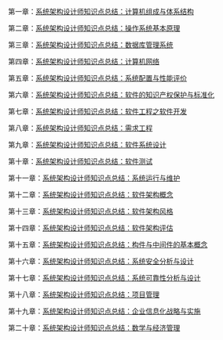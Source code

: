 第一章：[系统架构设计师知识点总结：计算机组成与体系结构](https://mp.weixin.qq.com/s?__biz=Mzg5NTE5ODUzMA==&mid=2247485010&idx=1&sn=750ffe4ee2b9931c15eb7ae3e0421623&chksm=c012b27ff7653b69eb1d9624a7ccda926894c7a4e8d81f03ac484dbe78ceeefbd99d0f355380#rd)

第二章：[系统架构设计师知识点总结：操作系统基本原理](https://mp.weixin.qq.com/s?__biz=Mzg5NTE5ODUzMA==&mid=2247485103&idx=1&sn=d999762a4bc86190294ea8a950745faf&chksm=c012b282f7653b94b940b8cc3a65e5f0654027430174e71a1a407e1c5dfac6b577d1f2eca21b&token=1366458332&lang=zh_CN#rd)

第三章：[系统架构设计师知识点总结：数据库管理系统](https://mp.weixin.qq.com/s?__biz=Mzg5NTE5ODUzMA==&mid=2247485155&idx=1&sn=42169b90cc8e1b41eb9730bab72fca5a&chksm=c012b2cef7653bd82bae78d7207582f8c808c5153c52069b265130b8343820d373c7bd1fe96f#rd)

第四章：[系统架构设计师知识点总结：计算机网络](https://mp.weixin.qq.com/s?__biz=Mzg5NTE5ODUzMA==&mid=2247485199&idx=1&sn=1533605774474afc622c2b8b032743d5&chksm=c012b322f7653a34d73d6b12d592e6fe6d3add110fb8c7efbae0c2322822ef5f8ed81396dff6&token=1201544985&lang=zh_CN#rd)

第五章：[系统架构设计师知识点总结：系统配置与性能评价](https://mp.weixin.qq.com/s?__biz=Mzg5NTE5ODUzMA==&mid=2247485248&idx=1&sn=46fb640fa99f709f64cf160a08bcdfc3&chksm=c012b36df7653a7b71091452cd91c458575bffb470eb7bc40fb4cfc18cfc84f3c60c27010062&token=1201544985&lang=zh_CN#rd)

第六章：[系统架构设计师知识点总结：软件的知识产权保护与标准化](https://mp.weixin.qq.com/s?__biz=Mzg5NTE5ODUzMA==&mid=2247485259&idx=1&sn=d83e262851d817db3e7faea467ab26fa&chksm=c012b366f7653a70332c78bf86f04c594eade1b5754798dfc752f8584f6cbdab838afdfcfe7d&token=1274642282&lang=zh_CN#rd)

第七章：[系统架构设计师知识点总结：软件工程之软件开发](https://mp.weixin.qq.com/s?__biz=Mzg5NTE5ODUzMA==&mid=2247485319&idx=1&sn=720225b8579a33dd29feb85d7b816480&chksm=c012b3aaf7653abcefa09c1a4e113da7fef08fd24c911326b16691e0edd651ddddf1d1334a3b&token=1274642282&lang=zh_CN#rd)

第八章：[系统架构设计师知识点总结：需求工程](https://mp.weixin.qq.com/s?__biz=Mzg5NTE5ODUzMA==&mid=2247485489&idx=1&sn=5ddccae49e7c89e15450e945610e6a95&chksm=c012bc1cf765350a159cad5efb8f662efea76e7f7591f00bf89d7fff4fe531466488fef0b8f7&token=1274642282&lang=zh_CN#rd)

第九章：[系统架构设计师知识点总结：软件系统设计](https://mp.weixin.qq.com/s?__biz=Mzg5NTE5ODUzMA==&mid=2247485510&idx=1&sn=2884af9b7f65794d9bf24cdb28372f25&chksm=c012bc6bf765357d5f461c544d4b2ba51a167d6bec5fa3508ec8553264171f1c7c127d09579a&token=1889923822&lang=zh_CN#rd)

第十章：[系统架构设计师知识点总结：软件测试](https://mp.weixin.qq.com/s?__biz=Mzg5NTE5ODUzMA==&mid=2247485511&idx=1&sn=f645511c095b1e8395a9fad27c0bf958&chksm=c012bc6af765357cdadbf4903b527bd40085f29df6ebf913aeb46c628eabd82987fe93d30754&token=1889923822&lang=zh_CN#rd)

第十一章：[系统架构设计师知识点总结：系统运行与维护](https://mp.weixin.qq.com/s?__biz=Mzg5NTE5ODUzMA==&mid=2247485512&idx=1&sn=127106d1cc0c44576a548b260a67359b&chksm=c012bc65f765357347c309d233a785a496b4d6fb20835d3099dfc2c05866c1ddccce3cafcee8&token=1396812793&lang=zh_CN#rd)

第十二章：[系统架构设计师知识点总结：软件架构概念](https://mp.weixin.qq.com/s?__biz=Mzg5NTE5ODUzMA==&mid=2247485513&idx=1&sn=b5d6d87729908d97f127d34c49fa1542&chksm=c012bc64f7653572377a65888af16ccbe8c40d02292cf103d9506ef6fd2723f60bc9bcc6b39e&token=1396812793&lang=zh_CN#rd)

第十三章：[系统架构设计师知识点总结：软件架构风格](https://mp.weixin.qq.com/s?__biz=Mzg5NTE5ODUzMA==&mid=2247485517&idx=1&sn=6d72ac59eb88e34a44c8e7a167a7e44b&chksm=c012bc60f7653576e819664280ec84aad7d8521d52d672fda7e816ffc902c7f19bee9871c0eb&token=1396812793&lang=zh_CN#rd)

第十四章：[系统架构设计师知识点总结：软件架构评估](https://mp.weixin.qq.com/s?__biz=Mzg5NTE5ODUzMA==&mid=2247485518&idx=1&sn=c278afdc432cf8fc09ec9a64c0051efa&chksm=c012bc63f7653575c89beeb8973d0b2a052f502a316ec4db52ba7b319cdc388c1b124493dd66&token=1396812793&lang=zh_CN#rd)

第十五章：[系统架构设计师知识点总结：构件与中间件的基本概念](https://mp.weixin.qq.com/s?__biz=Mzg5NTE5ODUzMA==&mid=2247485557&idx=1&sn=adb7570efd6646172b7d95a708d4aa0e&chksm=c012bc58f765354e0e64858fe14cdec238e2d21f87bd5028df6b071eb9caacaf46839cc08d78&token=1101372375&lang=zh_CN#rd)

第十六章：[系统架构设计师知识点总结：系统安全分析与设计](https://mp.weixin.qq.com/s?__biz=Mzg5NTE5ODUzMA==&mid=2247485657&idx=1&sn=21307a8394defb9e9e8cecd0d3bbd30e&chksm=c012bcf4f76535e2a1a9849de3642e63ef5fa1732608ee905d80fa5f65b894896c988e6c5520&token=1101372375&lang=zh_CN#rd)

第十七章：[系统架构设计师知识点总结：系统可靠性分析与设计](https://mp.weixin.qq.com/s?__biz=Mzg5NTE5ODUzMA==&mid=2247485678&idx=1&sn=afc7765ffe4ffdacfe5794774a78875e&chksm=c012bcc3f76535d592e608076555fc190d44ed102fc90bcf5f066c383715299316b3c0a7407f&token=1101372375&lang=zh_CN#rd)

第十八章：[系统架构设计师知识点总结：项目管理](https://mp.weixin.qq.com/s?__biz=Mzg5NTE5ODUzMA==&mid=2247485684&idx=1&sn=3218b2b1308603f02bbd5e92e3cb8d3c&chksm=c012bcd9f76535cf8ec30d0c925eb5832452d2bab1d956653bf452f766c37bda84f01646a00b&token=244535422&lang=zh_CN#rd)

第十九章：[系统架构设计师知识点总结：企业信息化战略与实施](https://mp.weixin.qq.com/s?__biz=Mzg5NTE5ODUzMA==&mid=2247485774&idx=1&sn=1d07cab79b54b8eab26002fb8c245e1c&chksm=c012bd63f7653475922e770ae9ed5fe41a2fb864912114f82f4592608b59c1eb3625adbba400&token=1353359654&lang=zh_CN#rd)

第二十章：[系统架构设计师知识点总结：数学与经济管理](https://mp.weixin.qq.com/s?__biz=Mzg5NTE5ODUzMA==&mid=2247485869&idx=1&sn=c1eb78d6cae5ddf5bf07b5207557b2af&chksm=c012bd80f765349682d0db1e271bc32663922e4f8844651a333c1d3ca1017653c592aa2e4bcc&token=1353359654&lang=zh_CN#rd)
